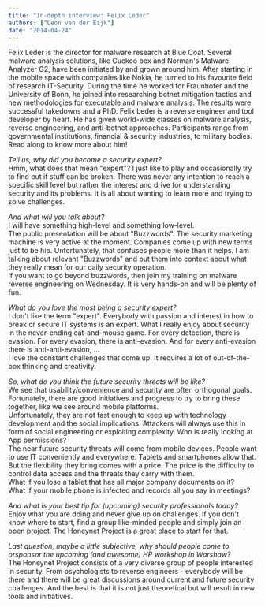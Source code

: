 ```yaml
---
title: "In-depth interview: Felix Leder"
authors: ["Leon van der Eijk"]
date: "2014-04-24"
---
```


Felix Leder is the director for malware research at Blue Coat. Several malware analysis solutions, like Cuckoo box and Norman's Malware Analyzer G2, have been initiated by and grown around him. After starting in the mobile space with companies like Nokia, he turned to his favourite field of research IT-Security. During the time he worked for Fraunhofer and the University of Bonn, he joined into researching botnet mitigation tactics and new methodologies for executable and malware analysis. The results were successful takedowns and a PhD. Felix Leder is a reverse engineer and tool developer by heart. He has given world-wide classes on malware analysis, reverse engineering, and anti-botnet approaches. Participants range from governmental institutions, financial & security industries, to military bodies. Read along to know more about him!  
  
_Tell us, why did you become a security expert?_  
Hmm, what does that mean "expert"? I just like to play and occasionally try to find out if stuff can be broken. There was never any intention to reach a specific skill level but rather the interest and drive for understanding security and its problems. It is all about wanting to learn more and trying to solve challenges.  
  
_And what will you talk about?_  
I will have something high-level and something low-level.  
The public presentation will be about "Buzzwords". The security marketing machine is very active at the moment. Companies come up with new terms just to be hip. Unfortunately, that confuses people more than it helps. I am talking about relevant "Buzzwords" and put them into context about what they really mean for our daily security operation.  
If you want to go beyond buzzwords, then join my training on malware reverse engineering on Wednesday. It is very hands-on and will be plenty of fun.  
  
_What do you love the most being a security expert?_  
I don't like the term "expert". Everybody with passion and interest in how to break or secure IT systems is an expert. What I really enjoy about security in the never-ending cat-and-mouse game. For every detection, there is evasion. For every evasion, there is anti-evasion. And for every anti-evasion there is anti-anti-evasion, ...  
I love the constant challenges that come up. It requires a lot of out-of-the-box thinking and creativity.  
  
_So, what do you think the future security threats will be like?_  
We see that usability/convenience and security are often orthogonal goals. Fortunately, there are good initiatives and progress to try to bring these together, like we see around mobile platforms.  
Unfortunately, they are not fast enough to keep up with technology development and the social implications. Attackers will always use this in form of social engineering or exploiting complexity. Who is really looking at App permissions?  
The near future security threats will come from mobile devices. People want to use IT conveniently and everywhere. Tablets and smartphones allow that. But the flexibility they bring comes with a price. The price is the difficulty to control data access and the threats they carry with them.  
What if you lose a tablet that has all major company documents on it?  
What if your mobile phone is infected and records all you say in meetings?  
  
_And what is your best tip for (upcoming) security professionals today?_  
Enjoy what you are doing and never give up on challenges. If you don't know where to start, find a group like-minded people and simply join an open project. The Honeynet Project is a great place to start for that.  
  
_Last question, maybe a little subjective, why should people come to orsponsor the upcoming (and awesome) HP workshop in Warshaw?_  
The Honeynet Project consists of a very diverse group of people interested in security. From psychologists to reverse engineers - everybody will be there and there will be great discussions around current and future security challenges. And the best is that it is not just theoretical but will result in new tools and initiatives.
